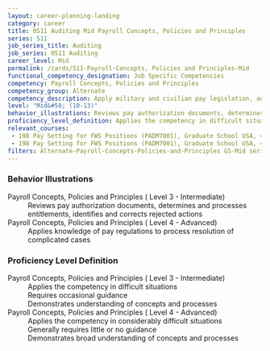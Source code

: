 ```yaml
---
layout: career-planning-landing
category: career
title: 0511 Auditing Mid Payroll Concepts, Policies and Principles
series: 511
job_series_title: Auditing
job_series: 0511 Auditing
career_level: Mid
permalink: /cards/511-Payroll-Concepts, Policies and Principles-Mid
functional_competency_designation: Job Specific Competencies
competency: Payroll Concepts, Policies and Principles
competency_group: Alternate
competency_description: Apply military and civilian pay legislation, administrative and regulatory requirements, laws and policies governing military and civilian pay activities and processes
level: "Mid&#58; (10-13)"
behavior_illustrations: Reviews pay authorization documents, determines and processes entitlements, identifies and corrects rejected actions ? Applies knowledge of pay regulations to process resolution of complicated cases
proficiency_level_definition: Applies the competency in difficult situations ? Requires occasional guidance ? Demonstrates understanding of concepts and processes ? Applies the competency in considerably difficult situations ? Generally requires little or no guidance ? Demonstrates broad understanding of concepts and processes
relevant_courses: 
 - 198 Pay Setting for FWS Positions (PADM7001), Graduate School USA, <a href="https://www.graduateschool.edu/solr-search/content?keys=PADM7001">https://www.graduateschool.edu/solr-search/content?keys=PADM7001</a>
 - 198 Pay Setting for FWS Positions (PADM7001), Graduate School USA, <a href="https://www.graduateschool.edu/solr-search/content?keys=PADM7001">https://www.graduateschool.edu/solr-search/content?keys=PADM7001</a>
filters: Alternate-Payroll-Concepts-Policies-and-Principles GS-Mid series-0511
---
```


<div class="desktop:grid-col-6 margin-y-205">
  <div class="border-top-05 bg-white padding-2 shadow-5 height-full members-hover border-1px border-gray-30 border-top-orange radius-lg">
    <h3>Behavior Illustrations</h3>
    <dl class="text-base"><dt>Payroll Concepts, Policies and Principles ( Level 3 - Intermediate)</dt><dd>Reviews pay authorization documents, determines and processes entitlements, identifies and corrects rejected actions</dd><dt>Payroll Concepts, Policies and Principles ( Level 4 - Advanced)</dt><dd>Applies knowledge of pay regulations to process resolution of complicated cases</dd></dl>
  </div>
</div>
<div class="desktop:grid-col-6 margin-y-205">
  <div class="border-top-05 bg-white padding-2 shadow-5 height-full members-hover border-1px border-gray-30 border-top-orange radius-lg">
    <h3>Proficiency Level Definition</h3>
    <dl class="text-base"><dt>Payroll Concepts, Policies and Principles ( Level 3 - Intermediate)</dt><dd>Applies the competency in difficult situations </dd><dd> Requires occasional guidance </dd><dd> Demonstrates understanding of concepts and processes</dd><dt>Payroll Concepts, Policies and Principles ( Level 4 - Advanced)</dt><dd>Applies the competency in considerably difficult situations </dd><dd> Generally requires little or no guidance </dd><dd> Demonstrates broad understanding of concepts and processes</dd></dl>
  </div>
</div>